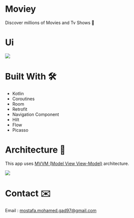 # Moviey
Discover millions of Movies and Tv Shows 🎥

# Ui
<img src="https://user-images.githubusercontent.com/30687866/159035416-f846ba41-3689-49b8-ac37-fbefa3e1102d.png">

# Built With 🛠

- Kotlin
- Coroutines
- Room 
- Retrofit
- Navigation Component
- Hilt
- Flow
- Picasso

# Architecture 🗼
This app uses [MVVM (Model View View-Model)](https://developer.android.com/jetpack/guide#recommended-app-arch) architecture.

<img src="https://user-images.githubusercontent.com/30687866/163729191-343d9932-38aa-450b-9383-44607ea0b47f.jpg">

# Contact ✉️
Email : [mostafa.mohamed.gad97@gmail.com](mailto:mostafa.mohamed.gad97@gmail.com)

